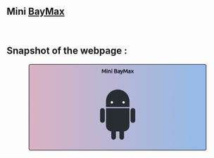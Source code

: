 ## Mini [BayMax](https://disney.fandom.com/wiki/Baymax)

<br>

## Snapshot of the webpage :

<p align="center">
<img src="image/snap.png" alt="Snapshot Of WebPage" width="80%"> 
</p>
